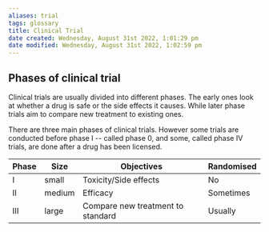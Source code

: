 ```yaml
---
aliases: trial
tags: glossary
title: Clinical Trial
date created: Wednesday, August 31st 2022, 1:01:29 pm
date modified: Wednesday, August 31st 2022, 1:02:59 pm
---
```


## Phases of clinical trial 

Clinical trials are usually divided into different phases. The early ones look at whether a drug is safe or the side effects it causes. While later phase trials aim to compare new treatment to existing ones.

There are three main phases of clinical trials. However some trials are conducted before phase I -- called phase 0, and some, called phase IV trials, are done after a drug has been licensed.

| Phase | Size   | Objectives                        | Randomised |
| ----- | ------ | --------------------------------- | ---------- |
| I     | small  | Toxicity/Side effects             | No         |
| II    | medium | Efficacy                          | Sometimes  |
| III   | large  | Compare new treatment to standard | Usually           |

